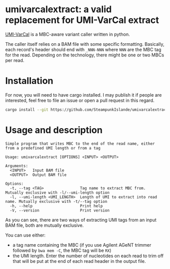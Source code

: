 # umivarcalextract: a valid replacement for UMI-VarCal extract

[UMI-VarCal](https://gitlab.com/vincent-sater/umi-varcal) is a MBC-aware variant caller written in python.

The caller itself relies on a BAM file with some specific formatting. Basically, each record's header should end with `_NNN-NNN` where `NNN` are the MBC tag for the read. Depending on the technology, there might be one or two MBCs per read.

# Installation

For now, you will need to have cargo installed.
I may publish it if people are interested, feel free to file an issue or open a pull request in this regard.

```bash
cargo install --git https://github.com/SteampunkIslande/umivarcalextract.git
```

# Usage and description

```
Simple program that writes MBC to the end of the read name, either from a predefined UMI length or from a tag

Usage: umivarcalextract [OPTIONS] <INPUT> <OUTPUT>

Arguments:
  <INPUT>   Input BAM file
  <OUTPUT>  Output BAM file

Options:
  -t, --tag <TAG>                Tag name to extract MBC from. Mutually exclusive with -l/--umi-length option
  -l, --umi-length <UMI_LENGTH>  Length of UMI to extract into read name. Mutually exclusive with -t/--tag option
  -h, --help                     Print help
  -V, --version                  Print version
```

As you can see, there are two ways of extracting UMI tags from an input BAM file, both are mutually exclusive.

You can use either:

- a tag name containing the MBC (if you use Agilent AGeNT trimmer followed by `bwa mem -C`, the MBC tag will be `RX`)
- the UMI length. Enter the number of nucleotides on each read to trim off that will be put at the end of each read header in the output file.

